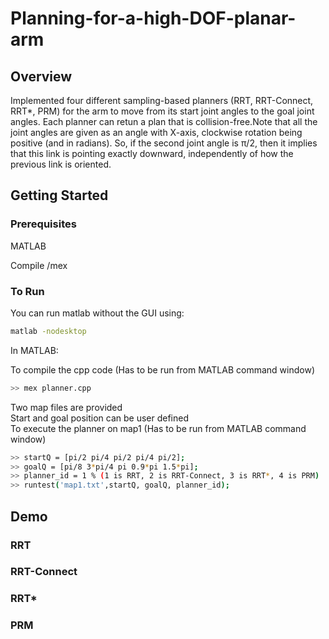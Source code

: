 # Planning-for-a-high-DOF-planar-arm

## Overview

Implemented four different sampling-based planners (RRT, RRT-Connect, RRT*, PRM) for the arm to move from its start joint angles to the goal joint angles. Each planner can retun a plan that is collision-free.Note that all the joint angles are given as an angle with X-axis, clockwise rotation being positive (and in radians). So, if the second joint angle is π/2, then it implies that this link is pointing exactly downward, independently of how the previous link is oriented. 

## Getting Started

### Prerequisites
MATLAB

Compile /mex

### To Run
You can run matlab without the GUI using:
```sh
matlab -nodesktop
```

In MATLAB:

To compile the cpp code (Has to be run from MATLAB command window)
```sh
>> mex planner.cpp
```
Two map files are provided   
Start and goal position can be user defined   
To execute the planner on map1 (Has to be run from MATLAB command window)   
```sh
>> startQ = [pi/2 pi/4 pi/2 pi/4 pi/2];
>> goalQ = [pi/8 3*pi/4 pi 0.9*pi 1.5*pi];
>> planner_id = 1 % (1 is RRT, 2 is RRT-Connect, 3 is RRT*, 4 is PRM)
>> runtest('map1.txt',startQ, goalQ, planner_id);
```
## Demo

### RRT

### RRT-Connect

### RRT*

### PRM


